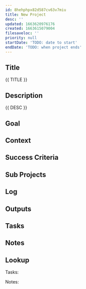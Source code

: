 ```yaml
---
id: 8hehphpx82d587cv63v7miu
title: New Project
desc: ''
updated: 1663620976176
created: 1663615079004
filesaveloc: ''
priority: null
startDate: 'TODO: date to start'
endDate: 'TODO: when project ends'
---
```


## Title
{{ TITLE }}

## Description
{{ DESC }}

## Goal
<!-- What are you trying to accomplish -->

## Context
<!-- Background information -->

## Success Criteria
<!-- milestones for this project -->

## Sub Projects
<!-- For larger projects, list out sub projects related-->

## Log
<!-- For longer projects, keep a rough log of major events-->

## Outputs
<!-- any outputs that were generated from this project. eg. slides, videos, etc-->

<!-- Everything below this line is work needed to achieve the stated goal-->

## Tasks
<!-- use this space to track current tasks. alternatively, you can also link to your daily journal note -->

## Notes
<!-- use this space for arbitrary notes -->

## Lookup
<!-- relevant prior work or resources -->








Tasks:




Notes:



